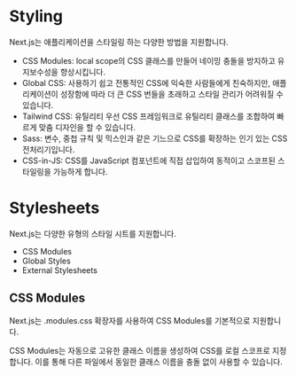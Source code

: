 # Styling
Next.js는 애플리케이션을 스타일링 하는 다양한 방법을 지원합니다.

 - CSS Modules: local scope의 CSS 클래스를 만들어 네이밍 충돌을 방지하고 유지보수성을 향상시킵니다.
 - Global CSS: 사용하기 쉽고 전통적인 CSS에 익숙한 사람들에게 친숙하지만, 애플리케이션이 성장함에 따라 더 큰 CSS 번들을 초래하고 스타일 관리가 어려워질 수 있습니다.
 - Tailwind CSS: 유틸리티 우선 CSS 프레임워크로 유틸리티 클래스를 조합하여 빠르게 맞춤 디자인을 할 수 있습니다.
 - Sass: 변수, 중첩 규칙 및 믹스인과 같은 기느으로 CSS를 확장하는 인기 있는 CSS 전처리기입니다.
 - CSS-in-JS: CSS를 JavaScript 컴포넌트에 직접 삽입하여 동적이고 스코프된 스타일링을 가능하게 합니다.

 # Stylesheets
 Next.js는 다양한 유형의 스타일 시트를 지원합니다.
 - CSS Modules
 - Global Styles
 - External Stylesheets

 ## CSS Modules
 Next.js는 .modules.css 확장자를 사용하여 CSS Modules를 기본적으로 지원합니다.

 CSS Modules는 자동으로 고유한 클래스 이름을 생성하여 CSS를 로컬 스코프로 지정합니다. 이를 통해 다른 파일에서 동일한 클래스 이름을 충돌 없이 사용할 수 있습니다.